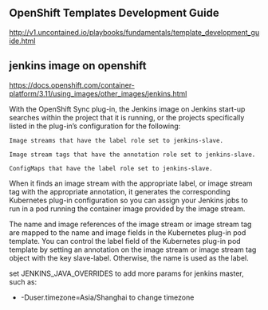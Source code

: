 ## OpenShift Templates Development Guide
http://v1.uncontained.io/playbooks/fundamentals/template_development_guide.html

## jenkins image on openshift
https://docs.openshift.com/container-platform/3.11/using_images/other_images/jenkins.html

With the OpenShift Sync plug-in, the Jenkins image on Jenkins start-up searches within the project that it is running, or the projects specifically listed in the plug-in’s configuration for the following:

    Image streams that have the label role set to jenkins-slave.

    Image stream tags that have the annotation role set to jenkins-slave.

    ConfigMaps that have the label role set to jenkins-slave.

When it finds an image stream with the appropriate label, or image stream tag with the appropriate annotation, it generates the corresponding Kubernetes plug-in configuration so you can assign your Jenkins jobs to run in a pod running the container image provided by the image stream.

The name and image references of the image stream or image stream tag are mapped to the name and image fields in the Kubernetes plug-in pod template. You can control the label field of the Kubernetes plug-in pod template by setting an annotation on the image stream or image stream tag object with the key slave-label. Otherwise, the name is used as the label.


set JENKINS_JAVA_OVERRIDES to add more params for jenkins master, such as:

* -Duser.timezone=Asia/Shanghai to change timezone
